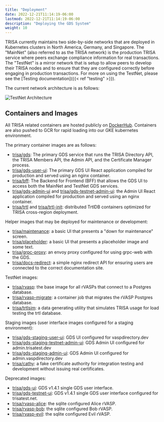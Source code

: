 ```yaml
---
title: "Deployment"
date: 2022-12-21T11:14:19-06:00
lastmod: 2022-12-21T11:14:19-06:00
description: "Deploying the GDS System"
weight: 10
---
```


TRISA currently maintains two side-by-side networks that are deployed in Kubernetes clusters in North America, Germany, and Singapore. The "MainNet" (also referred to as the TRISA network) is the production TRISA service where peers exchange compliance information for real transactions. The "TestNet" is a mirror network that is setup to allow peers to develop their TRISA nodes and to ensure that they are configured correctly before engaging in production transactions. For more on using the TestNet, please see the [Testing documentation]({{< ref "testing" >}}).

The current network architecture is as follows:

![TestNet Architecture](/img/system_diagram.png)

## Containers and Images

All TRISA related containers are hosted publicly on [DockerHub](https://hub.docker.com/repositories/trisa). Containers are also pushed to GCR for rapid loading into our GKE kubernetes environment.

The primary container images are as follows:

- [trisa/gds](https://hub.docker.com/repository/docker/trisa/gds): The primary GDS service that runs the TRISA Directory API, the TRISA Members API, the Admin API, and the Certificate Manager process.
- [trisa/gds-user-ui](https://hub.docker.com/repository/docker/trisa/gds-user-ui): The primary GDS UI React application compiled for production and served using an nginx container.
- [trisa/bff](https://hub.docker.com/repository/docker/trisa/gds-bff): The Backend for Frontend (BFF) that allows the GDS UI to access both the MainNet and TestNet GDS services.
- [trisa/gds-admin-ui](https://hub.docker.com/repository/docker/trisa/gds-admin-ui) and [trisa/gds-testnet-admin-ui](https://hub.docker.com/repository/docker/trisa/gds-testnet-admin-ui): the Admin UI React application compiled for production and served using an nginx container.
- [trisa/trtl](https://hub.docker.com/repository/docker/trisa/trtl) and [trisa/trtl-init](https://hub.docker.com/repository/docker/trisa/trtl-init): distributed TrtlDB containers optimized for TRISA cross-region deployment.

Helper images that may be deployed for maintenance or development:

- [trisa/maintenance](https://hub.docker.com/repository/docker/trisa/maintenance): a basic UI that presents a "down for maintenance" screen.
- [trisa/placeholder](https://hub.docker.com/repository/docker/trisa/placeholder): a basic UI that presents a placeholder image and some text.
- [trisa/grpc-proxy](https://hub.docker.com/repository/docker/trisa/grpc-proxy): an envoy proxy configured for using grpc-web with the GDS.
- [trisa/docs-redirect](https://hub.docker.com/repository/docker/trisa/docs-redirect): a simple nginx redirect API for ensuring users are connected to the correct documentation site.

TestNet images:

- [trisa/rvasp](https://hub.docker.com/repository/docker/trisa/rvasp): the base image for all rVASPs that connect to a Postgres database.
- [trisa/rvasp-migrate](https://hub.docker.com/repository/docker/trisa/rvasp-migrate): a container job that migrates the rVASP Postgres database.
- [trisa/trtlsim](https://hub.docker.com/repository/docker/trisa/trtlsim): a data generating utility that simulates TRISA usage for load testing the trtl database.

Staging images (user interface images configured for a staging environment):

- [trisa/gds-staging-user-ui](https://hub.docker.com/repository/docker/trisa/gds-staging-user-ui): GDS UI configured for vaspdirectory.dev
- [trisa/gds-staging-testnet-admin-ui](https://hub.docker.com/repository/docker/trisa/gds-staging-testnet-admin-ui): GDS Admin UI configured for admin.trisatest.dev
- [trisa/gds-staging-admin-ui](https://hub.docker.com/repository/docker/trisa/gds-staging-admin-ui): GDS Admin UI configured for admin.vaspdirectory.dev
- [trisa/cathy](https://hub.docker.com/repository/docker/trisa/cathy): a fake certificate authority for integration testing and development without issuing real certificates.

Deprecated images:

- [trisa/gds-ui](https://hub.docker.com/repository/docker/trisa/gds-ui): GDS v1.4.1 single GDS user interface.
- [trisa/gds-testnet-ui](https://hub.docker.com/repository/docker/trisa/gds-testnet-ui): GDS v1.4.1 single GDS user interface configured for trisatest.net.
- [trisa/rvasp-alice](https://hub.docker.com/repository/docker/trisa/rvasp-alice): the sqlite configured Alice rVASP.
- [trisa/rvasp-bob](https://hub.docker.com/repository/docker/trisa/rvasp-bob): the sqlite configured Bob rVASP.
- [trisa/rvasp-evil](https://hub.docker.com/repository/docker/trisa/rvasp-evil): the sqlite configured Evil rVASP.
